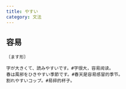 ```yaml
---
title: やすい
category: 文法
---
```


## 容易

`〔ます形〕`

```example
字が大きくて、読みやすいです。#字很大，容易阅读。
春は風邪をひきやすい季節です。#春天是容易感冒的季节。
割れやすいコップ。#易碎的杯子。
```
